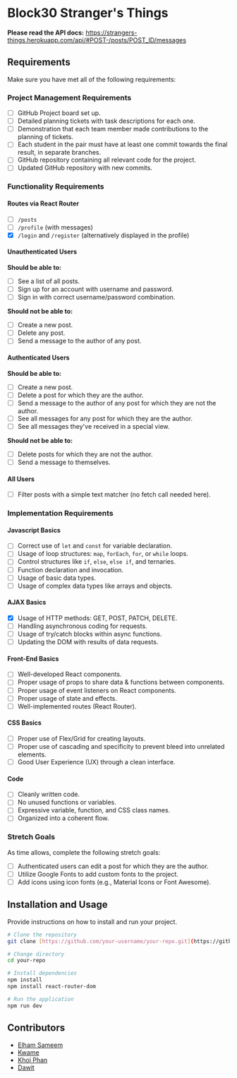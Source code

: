 # Block30 Stranger's Things

**Please read the API docs:** https://strangers-things.herokuapp.com/api/#POST-/posts/POST_ID/messages

## Requirements

Make sure you have met all of the following requirements:

### Project Management Requirements

- [ ] GitHub Project board set up.
- [ ] Detailed planning tickets with task descriptions for each one.
- [ ] Demonstration that each team member made contributions to the planning of tickets.
- [ ] Each student in the pair must have at least one commit towards the final result, in separate branches.
- [ ] GitHub repository containing all relevant code for the project.
- [ ] Updated GitHub repository with new commits.

### Functionality Requirements

#### Routes via React Router

- [ ] `/posts`
- [ ] `/profile` (with messages)
- [x] `/login` and `/register` (alternatively displayed in the profile)

#### Unauthenticated Users

**Should be able to:**

- [ ] See a list of all posts.
- [ ] Sign up for an account with username and password.
- [ ] Sign in with correct username/password combination.

**Should not be able to:**

- [ ] Create a new post.
- [ ] Delete any post.
- [ ] Send a message to the author of any post.

#### Authenticated Users

**Should be able to:**

- [ ] Create a new post.
- [ ] Delete a post for which they are the author.
- [ ] Send a message to the author of any post for which they are not the author.
- [ ] See all messages for any post for which they are the author.
- [ ] See all messages they've received in a special view.

**Should not be able to:**

- [ ] Delete posts for which they are not the author.
- [ ] Send a message to themselves.

#### All Users

- [ ] Filter posts with a simple text matcher (no fetch call needed here).

### Implementation Requirements

#### Javascript Basics

- [ ] Correct use of `let` and `const` for variable declaration.
- [ ] Usage of loop structures: `map`, `forEach`, `for`, or `while` loops.
- [ ] Control structures like `if`, `else`, `else if`, and ternaries.
- [ ] Function declaration and invocation.
- [ ] Usage of basic data types.
- [ ] Usage of complex data types like arrays and objects.

#### AJAX Basics

- [x] Usage of HTTP methods: GET, POST, PATCH, DELETE.
- [ ] Handling asynchronous coding for requests.
- [ ] Usage of try/catch blocks within async functions.
- [ ] Updating the DOM with results of data requests.

#### Front-End Basics

- [ ] Well-developed React components.
- [ ] Proper usage of props to share data & functions between components.
- [ ] Proper usage of event listeners on React components.
- [ ] Proper usage of state and effects.
- [ ] Well-implemented routes (React Router).

#### CSS Basics

- [ ] Proper use of Flex/Grid for creating layouts.
- [ ] Proper use of cascading and specificity to prevent bleed into unrelated elements.
- [ ] Good User Experience (UX) through a clean interface.

#### Code

- [ ] Cleanly written code.
- [ ] No unused functions or variables.
- [ ] Expressive variable, function, and CSS class names.
- [ ] Organized into a coherent flow.

### Stretch Goals

As time allows, complete the following stretch goals:

- [ ] Authenticated users can edit a post for which they are the author.
- [ ] Utilize Google Fonts to add custom fonts to the project.
- [ ] Add icons using icon fonts (e.g., Material Icons or Font Awesome).

## Installation and Usage

Provide instructions on how to install and run your project.

```bash
# Clone the repository
git clone [https://github.com/your-username/your-repo.git](https://github.com/elhamsameem/block30-strangers-things.git)

# Change directory
cd your-repo

# Install dependencies
npm install
npm install react-router-dom

# Run the application
npm run dev
```

## Contributors

- [Elham Sameem](https://github.com/elhamsameem)
- [Kwame](https://github.com/Kwameagyeman)
- [Khoi Phan](https://github.com/phanhkn)
- [Dawit](https://github.com/yepdawit)

